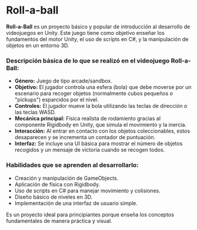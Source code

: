 # Roll-a-ball

**Roll-a-Ball** es un proyecto básico y popular de introducción al desarrollo de videojuegos en Unity. Este juego tiene como objetivo enseñar los fundamentos del motor Unity, el uso de scripts en C#, y la manipulación de objetos en un entorno 3D.

### Descripción básica de lo que se realizó en el videojuego Roll-a-Ball:

* **Género:** Juego de tipo arcade/sandbox.
* **Objetivo:** El jugador controla una esfera (bola) que debe moverse por un escenario para recoger objetos (normalmente cubos pequeños o "pickups") esparcidos por el nivel.
* **Controles:** El jugador mueve la bola utilizando las teclas de dirección o las teclas WASD.
* **Mecánica principal:** Física realista de rodamiento gracias al componente Rigidbody en Unity, que simula el movimiento y la inercia.
* **Interacción:** Al entrar en contacto con los objetos coleccionables, estos desaparecen y se incrementa un contador de puntuación.
* **Interfaz:** Se incluye una UI básica para mostrar el número de objetos recogidos y un mensaje de victoria cuando se recogen todos.

### Habilidades que se aprenden al desarrollarlo:

* Creación y manipulación de GameObjects.
* Aplicación de física con Rigidbody.
* Uso de scripts en C# para manejar movimiento y colisiones.
* Diseño básico de niveles en 3D.
* Implementación de una interfaz de usuario simple.

Es un proyecto ideal para principiantes porque enseña los conceptos fundamentales de manera práctica y visual. 
